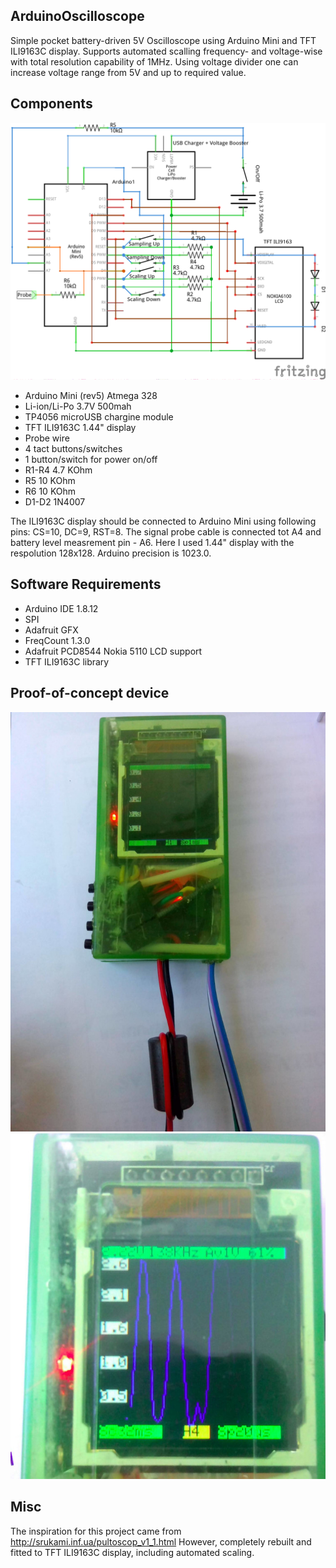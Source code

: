 ## ArduinoOscilloscope
Simple pocket battery-driven 5V Oscilloscope using Arduino Mini and TFT ILI9163C display. Supports automated scalling frequency- and voltage-wise with total resolution capability of 1MHz. Using voltage divider one can increase voltage range from 5V and up to required value.

## Components
![Diagram of the OduinoOscilloscope and used components](oscilloscope_schem.png)
- Arduino Mini (rev5) Atmega 328
- Li-ion/Li-Po 3.7V 500mah
- TP4056 microUSB chargine module
- TFT ILI9163C 1.44" display 
- Probe wire
- 4 tact buttons/switches
- 1 button/switch for power on/off 
- R1-R4 4.7 KOhm
- R5 10 KOhm
- R6 10 KOhm
- D1-D2 1N4007

The ILI9163C display should be connected to Arduino Mini using following pins: CS=10, DC=9, RST=8. The signal probe cable is connected tot A4 and battery level measrement pin - A6. Here I used 1.44" display with the respolution 128x128. Arduino precision is 1023.0.

## Software Requirements
- Arduino IDE 1.8.12
- SPI
- Adafruit GFX
- FreqCount 1.3.0
- Adafruit PCD8544 Nokia 5110 LCD support
- TFT ILI9163C library

## Proof-of-concept device

![1.jpg | width = 300](1.jpg) ![2.jpg | width = 300 ](2.jpg)

## Misc
The inspiration for this project came from http://srukami.inf.ua/pultoscop_v1_1.html However, completely rebuilt and fitted to TFT ILI9163C display, including automated scaling.


